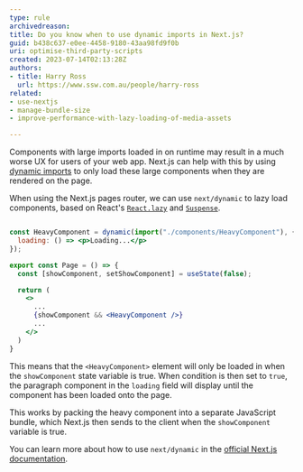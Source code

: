 ```yaml
---
type: rule
archivedreason: 
title: Do you know when to use dynamic imports in Next.js?
guid: b438c637-e0ee-4458-9180-43aa98fd9f0b
uri: optimise-third-party-scripts
created: 2023-07-14T02:13:28Z
authors:
- title: Harry Ross
  url: https://www.ssw.com.au/people/harry-ross
related:
- use-nextjs
- manage-bundle-size
- improve-performance-with-lazy-loading-of-media-assets

---
```


Components with large imports loaded in on runtime may result in a much worse UX for users of your web app. Next.js can help with this by using [dynamic imports](https://developer.mozilla.org/en-US/docs/Web/JavaScript/Reference/Operators/import) to only load these large components when they are rendered on the page.

<!--endintro-->

When using the Next.js pages router, we can use `next/dynamic` to lazy load components, based on React's [`React.lazy`](https://react.dev/reference/react/lazy) and [`Suspense`](https://react.dev/reference/react/Suspense). 

```jsx 

const HeavyComponent = dynamic(import("./components/HeavyComponent"), {
  loading: () => <p>Loading...</p>
});

export const Page = () => {
  const [showComponent, setShowComponent] = useState(false);

  return (
    <>
      ...
      {showComponent && <HeavyComponent />}
      ...
    </>
  )
}

```

This means that the `<HeavyComponent>` element will only be loaded in when the `showComponent` state variable is true. When condition is then set to `true`, the paragraph component in the `loading` field will display until the component has been loaded onto the page. 


This works by packing the heavy component into a separate JavaScript bundle, which Next.js then sends to the client when the `showComponent` variable is true. 


You can learn more about how to use `next/dynamic` in the [official Next.js documentation](https://nextjs.org/docs/pages/building-your-application/optimizing/lazy-loading#nextdynamic). 